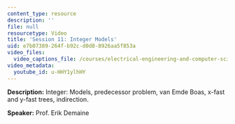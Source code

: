 ```yaml
---
content_type: resource
description: ''
file: null
resourcetype: Video
title: 'Session 11: Integer Models'
uid: e7b07389-264f-b92c-d0d8-8926aa5f853a
video_files:
  video_captions_file: /courses/electrical-engineering-and-computer-science/6-851-advanced-data-structures-spring-2012/lecture-videos/session-11-integer-models/u-HHY1ylhHY.vtt
video_metadata:
  youtube_id: u-HHY1ylhHY
---
```


**Description:** Integer: Models, predecessor problem, van Emde Boas, x-fast and y-fast trees, indirection.

**Speaker:** Prof. Erik Demaine